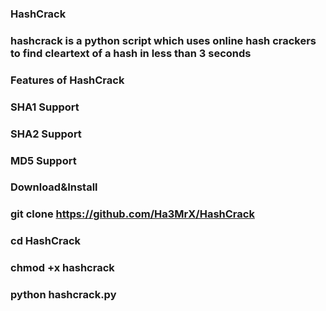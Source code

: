 ### HashCrack
### hashcrack is a python script which uses  online hash crackers to find cleartext of a hash in less than 3 seconds

### Features of HashCrack

### SHA1 Support
### SHA2 Support
### MD5 Support

### Download&Install 

### git clone https://github.com/Ha3MrX/HashCrack

### cd HashCrack

### chmod +x hashcrack

### python hashcrack.py
